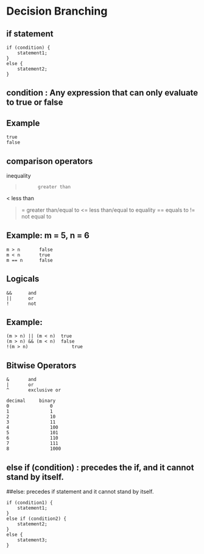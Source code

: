 # Decision Branching
## if statement
	if (condition) {
		statement1;
	}
	else {
		statement2;
	}
	
## condition : Any expression that can only evaluate to true or false
## Example
	true
	false
	
## comparison operators
inequality
>			greater than
<			less than
>=			greater than/equal to
<=			less than/equal to
equality
==			equals to
!=			not equal to

## Example: m = 5, n = 6
	m > n		false
	m < n		true
	m == n		false

## Logicals
	&&		and
	||		or
	!		not
	
## Example:
	(m > n) || (m < n)	true
	(m > n) && (m < n)	false
	!(m > n)				true

## Bitwise Operators
	&		and
	|		or
	^ 		exclusive or

	decimal		binary
	0				0
	1				1
	2				10
	3				11
	4				100
	5				101
	6				110
	7				111
	8				1000
	
## else if (condition) : precedes the if, and it cannot stand by itself.

##else: precedes if statement and it cannot stand by itself.

	if (condition1) {
		statement1;
	}
	else if (condition2) {
		statement2;
	}
	else {
		statement3;
	}